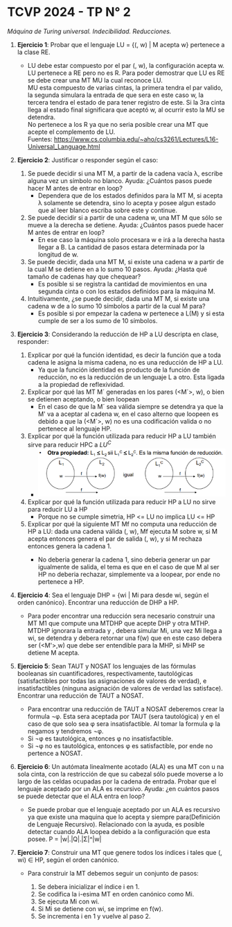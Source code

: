 # TCVP 2024 - TP N° 2 #

_Máquina de Turing universal. Indecibilidad. Reducciones._

1. **Ejercicio 1**:
    Probar que el lenguaje LU = {(<M>, w) | M acepta w} pertenece a la clase RE.

    - LU debe estar compuesto por el par (<M>, w), la configuración <M> acepta w. LU pertenece a RE pero no es R. 
    Para poder demostrar que LU es RE se debe crear una MT MU la cual reconoce LU. \
    MU esta compuesto de varias cintas, la primera tendra el par valido, la segunda simulara la entrada de <M> que sera en este caso w, la tercera tendra el estado de <M> para tener registro de este. Si la 3ra cinta llega al estado final significara que <M> aceptó w, al ocurrir esto la MU se detendra. \
    No pertenece a los R ya que no seria posible crear una MT que acepte el complemento de LU. \
    Fuentes: https://www.cs.columbia.edu/~aho/cs3261/Lectures/L16-Universal_Language.html

2. **Ejercicio 2**:
    Justificar o responder según el caso:  
    1. Se puede decidir si una MT M, a partir de la cadena vacía λ, escribe alguna vez un símbolo no blanco. Ayuda: ¿Cuántos pasos puede hacer M antes de entrar en loop?  
        - Dependera que de los estados definidos para la MT M, si acepta λ solamente se detendra, sino lo acepta y posee algun estado que al leer blanco escriba sobre este y continue.
    2. Se puede decidir si a partir de una cadena w, una MT M que sólo se mueve a la derecha se detiene. Ayuda: ¿Cuántos pasos puede hacer M antes de entrar en loop? 
        - En ese caso la máquina solo procesara w e irá a la derecha hasta llegar a B. La cantidad de pasos estara determinada por la longitud de w. 
    3. Se puede decidir, dada una MT M, si existe una cadena w a partir de la cual M se detiene en a lo sumo 10 pasos. Ayuda: ¿Hasta qué tamaño de cadenas hay que chequear? 
        - Es posible si se registra la cantidad de movimientos en una segunda cinta o con los estados definidos para la máquina M.
    4. Intuitivamente, ¿se puede decidir, dada una MT M, si existe una cadena w de a lo sumo 10  símbolos a partir de la cual M para? 
        - Es posible si por empezar la cadena w pertenece a L(M) y si esta cumple de ser a los sumo de 10 símbolos.


3. **Ejercicio 3**:
    Considerando la reducción de HP a LU descripta en clase, responder:
    1. Explicar por qué la función identidad, es decir la función que a toda cadena le asigna la misma cadena, no es una reducción de HP a LU.
        - Ya que la función identidad es producto de la función de reducción, no es la reducción de un lenguaje L a otro. Esta ligada a la propiedad de reflexividad.
    2. Explicar por qué las MT M´ generadas en los pares (<M´>, w), o bien se detienen aceptando, o bien loopean
        - En el caso de que la M´ sea válida siempre se detendra ya que la M' va a aceptar al cadena w, en el caso alterno que loopeen es debido a que la (<M´>, w) no es una codificación valida o no pertenece al lenguaje HP.  
    3. Explicar por qué la función utilizada para reducir HP a LU también sirve para reducir HPC a $LU^C$
        - ![alt text](image-1.png)
    4. Explicar por qué la función utilizada para reducir HP a LU no sirve para reducir LU a HP
        - Porque no se cumple simetria, HP <= LU no implica LU <= HP
    5. Explicar por qué la siguiente MT Mf no computa una reducción de HP a LU: dada una cadena válida (<M>, w), Mf ejecuta M sobre w, si M acepta entonces genera el par de salida (<M>, w), y si M rechaza entonces genera la cadena 1.
        - No deberia generar la cadena 1, sino deberia generar un par igualmente de salida, el tema es que en el caso de que M al ser HP no deberia rechazar, simplemente va a loopear, por ende no pertenece a HP.
    
4. **Ejercicio 4**:
    Sea el lenguaje DHP = {wi | Mi para desde wi, según el orden canónico}. Encontrar una reducción de DHP a HP.
    - Para poder encontrar una reducción sera necesario construir una MT M1 que compute una MTDHP que acepte DHP y otra MTHP. MTDHP ignorara la entrada y , debera simular Mi, una vez Mi llega a wi, se detendra y debera retornar una f(w) que en este caso debera ser (<M'>,w) que debe ser entendible para la MHP, si MHP se detiene M acepta. 

5. **Ejercicio 5**:
    Sean TAUT y NOSAT los lenguajes de las fórmulas booleanas sin cuantificadores,  respectivamente, tautológicas (satisfactibles por todas las asignaciones de valores de verdad), e  insatisfactibles  (ninguna  asignación  de  valores  de  verdad  las  satisface).  Encontrar  una reducción de TAUT a NOSAT.
    - Para encontrar una reducción de TAUT a NOSAT deberemos crear la formula ¬φ. Esta sera aceptada por TAUT (sera tautológica) y en el caso de que solo sea φ sera insatisfactible.
    Al tomar la formula φ la negamos y tendremos ¬φ. 
    - Si ¬φ es tautológica, entonces φ no insatisfactible.
    - Si ¬φ no es tautológica, entonces φ es satisfactible, por ende no pertence a NOSAT.

6. **Ejercicio 6**:
    Un autómata linealmente acotado (ALA) es una MT con u na sola cinta, con  la restricción de que su cabezal sólo puede moverse a lo largo de las celdas ocupadas por la cadena de entrada. Probar que el lenguaje aceptado por un ALA  es recursivo. Ayuda: ¿en cuántos pasos se puede detectar que el ALA entra en loop?
    -  Se puede probar que el lenguaje aceptado por un ALA es recursivo ya que existe una maquina que lo acepta y siempre para(Definición de Lenguaje Recursivo). Relacionado con la ayuda, es posible detectar cuando ALA loopea debido a la configuración que esta posee. P = |w|.|Q|.|Σ|^|w|
7. **Ejercicio 7**:
    Construir una MT que genere todos los índices i tales que (<Mi>, wi) ∈ HP, según el orden canónico.
    - Para construir la MT debemos seguir un conjunto de pasos:

        1. Se debera inicializar el índice i en 1.
        2. Se codifica la i-esima MT en orden canónico como Mi.
        3. Se ejecuta Mi con wi.
        4. Si Mi se detiene con wi, se imprime en f(w).
        5. Se incrementa i en 1 y vuelve al paso 2.
